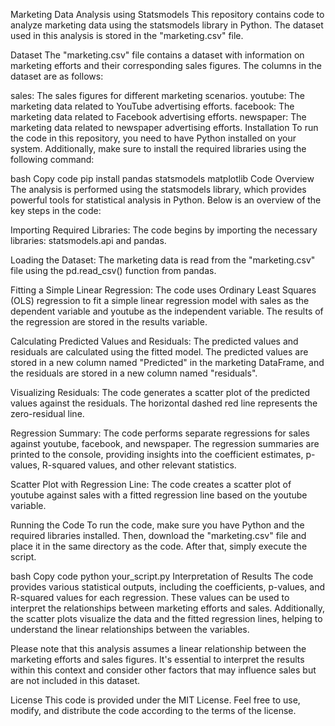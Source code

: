 Marketing Data Analysis using Statsmodels
This repository contains code to analyze marketing data using the statsmodels library in Python. The dataset used in this analysis is stored in the "marketing.csv" file.

Dataset
The "marketing.csv" file contains a dataset with information on marketing efforts and their corresponding sales figures. The columns in the dataset are as follows:

sales: The sales figures for different marketing scenarios.
youtube: The marketing data related to YouTube advertising efforts.
facebook: The marketing data related to Facebook advertising efforts.
newspaper: The marketing data related to newspaper advertising efforts.
Installation
To run the code in this repository, you need to have Python installed on your system. Additionally, make sure to install the required libraries using the following command:

bash
Copy code
pip install pandas statsmodels matplotlib
Code Overview
The analysis is performed using the statsmodels library, which provides powerful tools for statistical analysis in Python. Below is an overview of the key steps in the code:

Importing Required Libraries: The code begins by importing the necessary libraries: statsmodels.api and pandas.

Loading the Dataset: The marketing data is read from the "marketing.csv" file using the pd.read_csv() function from pandas.

Fitting a Simple Linear Regression: The code uses Ordinary Least Squares (OLS) regression to fit a simple linear regression model with sales as the dependent variable and youtube as the independent variable. The results of the regression are stored in the results variable.

Calculating Predicted Values and Residuals: The predicted values and residuals are calculated using the fitted model. The predicted values are stored in a new column named "Predicted" in the marketing DataFrame, and the residuals are stored in a new column named "residuals".

Visualizing Residuals: The code generates a scatter plot of the predicted values against the residuals. The horizontal dashed red line represents the zero-residual line.

Regression Summary: The code performs separate regressions for sales against youtube, facebook, and newspaper. The regression summaries are printed to the console, providing insights into the coefficient estimates, p-values, R-squared values, and other relevant statistics.

Scatter Plot with Regression Line: The code creates a scatter plot of youtube against sales with a fitted regression line based on the youtube variable.

Running the Code
To run the code, make sure you have Python and the required libraries installed. Then, download the "marketing.csv" file and place it in the same directory as the code. After that, simply execute the script.

bash
Copy code
python your_script.py
Interpretation of Results
The code provides various statistical outputs, including the coefficients, p-values, and R-squared values for each regression. These values can be used to interpret the relationships between marketing efforts and sales. Additionally, the scatter plots visualize the data and the fitted regression lines, helping to understand the linear relationships between the variables.

Please note that this analysis assumes a linear relationship between the marketing efforts and sales figures. It's essential to interpret the results within this context and consider other factors that may influence sales but are not included in this dataset.

License
This code is provided under the MIT License. Feel free to use, modify, and distribute the code according to the terms of the license.
